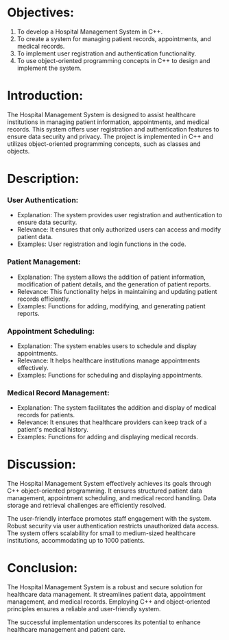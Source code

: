 # Objectives:

1. To develop a Hospital Management System in C++.
2. To create a system for managing patient records, appointments, and medical records.
3. To implement user registration and authentication functionality.
4. To use object-oriented programming concepts in C++ to design and implement the system.

# Introduction:

The Hospital Management System is designed to assist healthcare institutions in managing patient information, appointments, and medical records. This system offers user registration and authentication features to ensure data security and privacy. The project is implemented in C++ and utilizes object-oriented programming concepts, such as classes and objects.

# Description:

### User Authentication:

- Explanation: The system provides user registration and authentication to ensure data security.
- Relevance: It ensures that only authorized users can access and modify patient data.
- Examples: User registration and login functions in the code.

### Patient Management:

- Explanation: The system allows the addition of patient information, modification of patient details, and the generation of patient reports.
- Relevance: This functionality helps in maintaining and updating patient records efficiently.
- Examples: Functions for adding, modifying, and generating patient reports.

### Appointment Scheduling:

- Explanation: The system enables users to schedule and display appointments.
- Relevance: It helps healthcare institutions manage appointments effectively.
- Examples: Functions for scheduling and displaying appointments.

### Medical Record Management:

- Explanation: The system facilitates the addition and display of medical records for patients.
- Relevance: It ensures that healthcare providers can keep track of a patient's medical history.
- Examples: Functions for adding and displaying medical records.

# Discussion:

The Hospital Management System effectively achieves its goals through C++ object-oriented programming. It ensures structured patient data management, appointment scheduling, and medical record handling. Data storage and retrieval challenges are efficiently resolved.

The user-friendly interface promotes staff engagement with the system. Robust security via user authentication restricts unauthorized data access. The system offers scalability for small to medium-sized healthcare institutions, accommodating up to 1000 patients.

# Conclusion:

The Hospital Management System is a robust and secure solution for healthcare data management. It streamlines patient data, appointment management, and medical records. Employing C++ and object-oriented principles ensures a reliable and user-friendly system.

The successful implementation underscores its potential to enhance healthcare management and patient care.